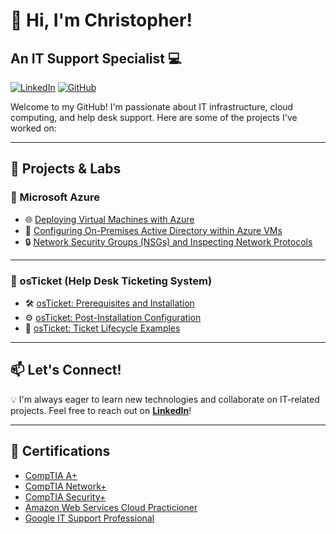 # 👋 Hi, I'm Christopher! 
## An IT Support Specialist 💻

[![LinkedIn](https://img.shields.io/badge/LinkedIn-Connect-blue?style=flat&logo=linkedin)](https://www.linkedin.com/in/carellanonicolas) 
[![GitHub](https://img.shields.io/badge/GitHub-Portfolio-black?style=flat&logo=github)](https://github.com/carellanonicolas)

Welcome to my GitHub! I'm passionate about IT infrastructure, cloud computing, and help desk support. Here are some of the projects I've worked on:

---

## 🚀 Projects & Labs

### 🔷 Microsoft Azure 
- 🌐 [Deploying Virtual Machines with Azure](https://github.com/carellanonicolas/vm-azure)  
- 🏢 [Configuring On-Premises Active Directory within Azure VMs](https://github.com/carellanonicolas/activedirectory-config)  
- 🔒 [Network Security Groups (NSGs) and Inspecting Network Protocols](https://github.com/carellanonicolas/azure-network-protocols)  

---

### 🎫 osTicket (Help Desk Ticketing System) 
- 🛠️ [osTicket: Prerequisites and Installation](https://github.com/carellanonicolas/prereqs-osTicket)  
- ⚙️ [osTicket: Post-Installation Configuration](https://github.com/carellanonicolas/postinstall-osTicket)  
- 📩 [osTicket: Ticket Lifecycle Examples](https://github.com/carellanonicolas/tickets-osTicket)  

---

## 📫 Let's Connect!
💡 I'm always eager to learn new technologies and collaborate on IT-related projects. Feel free to reach out on **[LinkedIn](https://www.linkedin.com/in/carellanonicolas)**!

---
## 📄 Certifications 
- [CompTIA A+](https://drive.google.com/file/d/1YS4nWuNFER2BujeHQo1buvL0OOAqbEKk/view)
- [CompTIA Network+](https://drive.google.com/file/d/1MEce1NGLSKEdCIIIFfPmfJZeoa-85ay5/view)
- [CompTIA Security+](https://drive.google.com/file/d/13Bn6Gn6Qj6zeDlyBuATFVZ5128DQ2lv3/view)
- [Amazon Web Services Cloud Practicioner](https://drive.google.com/file/d/1NBThAq3_klPlH5eX3gWjOXHKN97bUxql/view)
- [Google IT Support Professional](https://www.coursera.org/account/accomplishments/specialization/DSGTHFRVU5J5)

